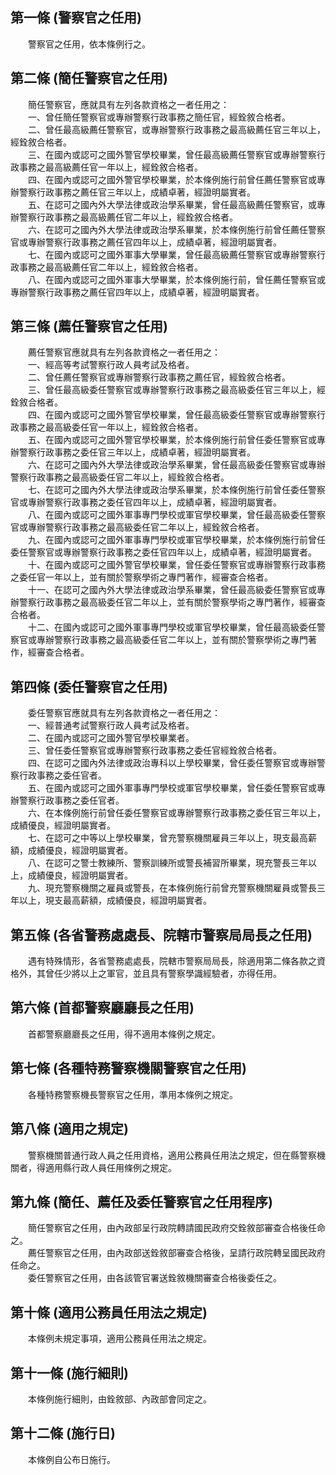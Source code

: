 第一條 (警察官之任用)
---------------------
　　警察官之任用，依本條例行之。  


第二條 (簡任警察官之任用)
-------------------------
　　簡任警察官，應就具有左列各款資格之一者任用之：  
　　一、曾任簡任警察官或專辦警察行政事務之簡任官，經銓敘合格者。  
　　二、曾任最高級薦任警察官，或專辦警察行政事務之最高級薦任官三年以上，經銓敘合格者。  
　　三、在國內或認可之國外警官學校畢業，曾任最高級薦任警察官或專辦警察行政事務之最高級薦任官一年以上，經銓敘合格者。  
　　四、在國內或認可之國外警官學校畢業，於本條例施行前曾任薦任警察官或專辦警察行政事務之薦任官三年以上，成績卓著，經證明屬實者。  
　　五、在認可之國內外大學法律或政治學系畢業，曾任最高級薦任警察官，或專辦警察行政事務之最高級薦任官二年以上，經銓敘合格者。  
　　六、在認可之國內外大學法律或政治學系畢業，於本條例施行前曾任薦任警察官或專辦警察行政事務之薦任官四年以上，成績卓著，經證明屬實者。  
　　七、在國內或認可之國外軍事大學畢業，曾任最高級薦任警察官或專辦警察行政事務之最高級薦任官二年以上，經銓敘合格者。  
　　八、在國內或認可之國外軍事大學畢業，於本條例施行前，曾任薦任警察官或專辦警察行政事務之薦任官四年以上，成績卓著，經證明屬實者。  


第三條 (薦任警察官之任用)
-------------------------
　　薦任警察官應就具有左列各款資格之一者任用之：  
　　一、經高等考試警察行政人員考試及格者。  
　　二、曾任薦任警察官或專辦警察行政事務之薦任官，經銓敘合格者。  
　　三、曾任最高級委任警察官或專辦警察行政事務之最高級委任官三年以上，經銓敘合格者。  
　　四、在國內或認可之國外警官學校畢業，曾任最高級委任警察官或專辦警察行政事務之最高級委任官一年以上，經銓敘合格者。  
　　五、在國內或認可之國外警官學校畢業，於本條例施行前曾任委任警察官或專辦警察行政事務之委任官三年以上，成績卓著，經證明屬實者。  
　　六、在認可之國內外大學法律或政治學系畢業，曾任最高級委任警察官或專辦警察行政事務之最高級委任官二年以上，經銓敘合格者。  
　　七、在認可之國內外大學法律或政治學系畢業，於本條例施行前曾任委任警察官或專辦警察行政事務之委任官四年以上，成績卓著，經證明屬實者。  
　　八、在國內或認可之國外軍事專門學校或軍官學校畢業，曾任最高級委任警察官或專辦警察行政事務之最高級委任官二年以上，經銓敘合格者。  
　　九、在國內或認可之國外軍事專門學校或軍官學校畢業，於本條例施行前曾任委任警察官或專辦警察行政事務之委任官四年以上，成績卓著，經證明屬實者。  
　　十、在國內或認可之國外警官學校畢業，曾任委任警察官或專辦警察行政事務之委任官一年以上，並有關於警察學術之專門著作，經審查合格者。  
　　十一、在認可之國內外大學法律或政治學系畢業，曾任最高級委任警察官或專辦警察行政事務之最高級委任官二年以上，並有關於警察學術之專門著作，經審查合格者。  
　　十二、在國內或認可之國外軍事專門學校或軍官學校畢業，曾任最高級委任警察官或專辦警察行政事務之最高級委任官二年以上，並有關於警察學術之專門著作，經審查合格者。  


第四條 (委任警察官之任用)
-------------------------
　　委任警察官應就具有左列各款資格之一者任用之：  
　　一、經普通考試警察行政人員考試及格者。  
　　二、在國內或認可之國外警官學校畢業者。  
　　三、曾任委任警察官或專辦警察行政事務之委任官經銓敘合格者。  
　　四、在認可之國內外法律或政治專科以上學校畢業，曾任委任警察官或專辦警察行政事務之委任官者。  
　　五、在國內或認可之國外軍事專門學校或軍官學校畢業，曾任委任警察官或專辦警察行政事務之委任官者。  
　　六、在本條例施行前曾任委任警察官或專辦警察行政事務之委任官三年以上，成績優良，經證明屬實者。  
　　七、在認可之中等以上學校畢業，曾充警察機關雇員三年以上，現支最高薪額，成績優良，經證明屬實者。  
　　八、在認可之警士教練所、警察訓練所或警長補習所畢業，現充警長三年以上，成績優良，經證明屬實者。  
　　九、現充警察機關之雇員或警長，在本條例施行前曾充警察機關雇員或警長三年以上，現支最高薪額，成績優良，經證明屬實者。  


第五條 (各省警務處處長、院轄市警察局局長之任用)
-----------------------------------------------
　　遇有特殊情形，各省警務處處長，院轄市警察局局長，除適用第二條各款之資格外，其曾任少將以上之軍官，並且具有警察學識經驗者，亦得任用。  


第六條 (首都警察廳廳長之任用)
-----------------------------
　　首都警察廳廳長之任用，得不適用本條例之規定。  


第七條 (各種特務警察機關警察官之任用)
-------------------------------------
　　各種特務警察機長警察官之任用，準用本條例之規定。  


第八條 (適用之規定)
-------------------
　　警察機關普通行政人員之任用資格，適用公務員任用法之規定，但在縣警察機關者，得適用縣行政人員任用條例之規定。  


第九條 (簡任、薦任及委任警察官之任用程序)
-----------------------------------------
　　簡任警察官之任用，由內政部呈行政院轉請國民政府交銓敘部審查合格後任命之。  
　　薦任警察官之任用，由內政部送銓敘部審查合格後，呈請行政院轉呈國民政府任命之。  
　　委任警察官之任用，由各該管官署送銓敘機關審查合格後委任之。  


第十條 (適用公務員任用法之規定)
-------------------------------
　　本條例未規定事項，適用公務員任用法之規定。  


第十一條 (施行細則)
-------------------
　　本條例施行細則，由銓敘部、內政部會同定之。  


第十二條 (施行日)
-----------------
　　本條例自公布日施行。